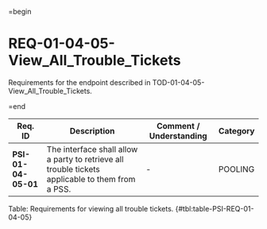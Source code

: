 =begin

# REQ-01-04-05-View_All_Trouble_Tickets

Requirements for the endpoint described in TOD-01-04-05-View_All_Trouble_Tickets.

=end

| Req. ID | Description | Comment / Understanding | Category |
| ------- | ----------- | ----------------------- | -------- |
| __PSI-01-04-05-01__ | The interface shall allow a party to retrieve all trouble tickets applicable to them from a PSS. | - | POOLING |

Table: Requirements for viewing all trouble tickets. {#tbl:table-PSI-REQ-01-04-05}
